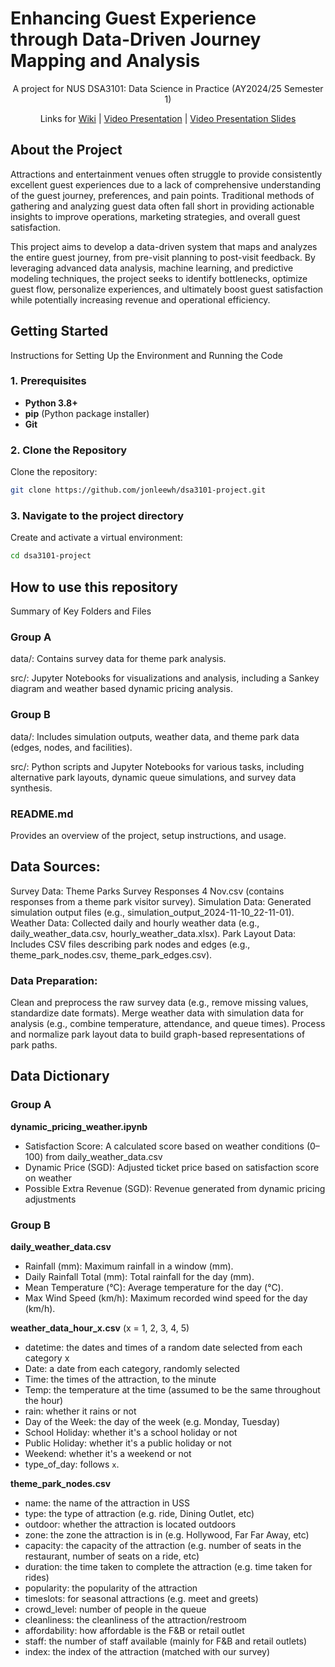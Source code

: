 # Enhancing Guest Experience through Data-Driven Journey Mapping and Analysis

<p style="text-align:center;">A project for NUS DSA3101: Data Science in Practice (AY2024/25 Semester 1)</p>

<p style="text-align:center;"> Links for <a href="https://github.com/jonleewh/dsa3101-project/wiki">Wiki</a> | <a href="https://drive.google.com/file/d/1QV9PJHPw-stN7Pmp9BVfXapTJ1KUpGPL/view?usp=sharing">Video Presentation</a> | <a href="https://docs.google.com/presentation/d/1urI6WNKLM9l0d_93LzmhSDVLFZ0NExVDGPfZtjjuqN0/edit?usp=sharing">Video Presentation Slides</a> </p>



## About the Project

Attractions and entertainment venues often struggle to provide consistently excellent guest experiences due to a lack of comprehensive understanding of the guest journey, preferences, and pain points. Traditional methods of gathering and analyzing guest data often fall short in providing actionable insights to improve operations, marketing strategies, and overall guest satisfaction.

This project aims to develop a data-driven system that maps and analyzes the entire guest journey, from pre-visit planning to post-visit feedback. By leveraging advanced data analysis, machine learning, and predictive modeling techniques, the project seeks to identify bottlenecks, optimize guest flow, personalize experiences, and ultimately boost guest satisfaction while potentially increasing revenue and operational efficiency.

## Getting Started
Instructions for Setting Up the Environment and Running the Code
### 1. Prerequisites
- **Python 3.8+**
- **pip** (Python package installer)
- **Git**

### 2. Clone the Repository
Clone the repository:
```bash
git clone https://github.com/jonleewh/dsa3101-project.git
```

### 3. Navigate to the project directory
Create and activate a virtual environment:
```bash
cd dsa3101-project
```

## How to use this repository
Summary of Key Folders and Files
### Group A
data/: Contains survey data for theme park analysis.

src/: Jupyter Notebooks for visualizations and analysis, including a Sankey diagram and weather based dynamic pricing analysis.

### Group B
data/: Includes simulation outputs, weather data, and theme park data (edges, nodes, and facilities).

src/: Python scripts and Jupyter Notebooks for various tasks, including alternative park layouts, dynamic queue simulations, and survey data synthesis.


### README.md
Provides an overview of the project, setup instructions, and usage.

## Data Sources:
Survey Data: Theme Parks Survey Responses 4 Nov.csv (contains responses from a theme park visitor survey).
Simulation Data: Generated simulation output files (e.g., simulation_output_2024-11-10_22-11-01).
Weather Data: Collected daily and hourly weather data (e.g., daily_weather_data.csv, hourly_weather_data.xlsx).
Park Layout Data: Includes CSV files describing park nodes and edges (e.g., theme_park_nodes.csv, theme_park_edges.csv).

### Data Preparation:
Clean and preprocess the raw survey data (e.g., remove missing values, standardize date formats).
Merge weather data with simulation data for analysis (e.g., combine temperature, attendance, and queue times).
Process and normalize park layout data to build graph-based representations of park paths.

## Data Dictionary
### Group A
  
**dynamic_pricing_weather.ipynb**
* Satisfaction Score: A calculated score based on weather conditions (0–100) from daily_weather_data.csv
* Dynamic Price (SGD): Adjusted ticket price based on satisfaction score on weather
* Possible Extra Revenue (SGD): Revenue generated from dynamic pricing adjustments

### Group B

**daily_weather_data.csv**
* Rainfall (mm): Maximum rainfall in a window (mm).
* Daily Rainfall Total (mm): Total rainfall for the day (mm).
* Mean Temperature (°C): Average temperature for the day (°C).
* Max Wind Speed (km/h): Maximum recorded wind speed for the day (km/h).

**weather_data_hour_x.csv** (x = 1, 2, 3, 4, 5)
* datetime: the dates and times of a random date selected from each category x
* Date: a date from each category, randomly selected
* Time: the times of the attraction, to the minute
* Temp: the temperature at the time (assumed to be the same throughout the hour)
* rain: whether it rains or not
* Day of the Week: the day of the week (e.g. Monday, Tuesday)
* School Holiday: whether it's a school holiday or not
* Public Holiday: whether it's a public holiday or not
* Weekend: whether it's a weekend or not
* type_of_day: follows `x`.

**theme_park_nodes.csv**
* name: the name of the attraction in USS
* type: the type of attraction (e.g. ride, Dining Outlet, etc)
* outdoor: whether the attraction is located outdoors
* zone: the zone the attraction is in (e.g. Hollywood, Far Far Away, etc)
* capacity: the capacity of the attraction (e.g. number of seats in the restaurant, number of seats on a ride, etc)
* duration: the time taken to complete the attraction (e.g. time taken for rides)
* popularity: the popularity of the attraction
* timeslots: for seasonal attractions (e.g. meet and greets)
* crowd_level: number of people in the queue
* cleanliness: the cleanliness of the attraction/restroom
* affordability: how affordable is the F&B or retail outlet
* staff: the number of staff available (mainly for F&B and retail outlets)
* index: the index of the attraction (matched with our survey)
